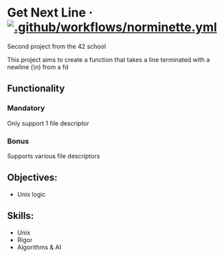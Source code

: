 # Get Next Line &middot; [![.github/workflows/norminette.yml](https://github.com/EnriqueSLeeK/GNL/actions/workflows/norminette.yml/badge.svg)](https://github.com/EnriqueSLeeK/GNL/actions/workflows/norminette.yml)

Second project from the 42 school

This project aims to create a function that takes a line terminated with a newline (\n) from a fd

## Functionality

### Mandatory
Only support 1 file descriptor

### Bonus
Supports various file descriptors 

## Objectives:
- Unix logic

## Skills:
- Unix
- Rigor
- Algorithms & AI
